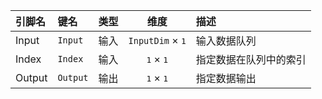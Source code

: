 <!--
DO NOT EDIT THIS FILE DIRECTLY.
This file is generated by tools/comp-docs.js.
All changes will be overwritten by regeneration.
-->

<slot class="model-pins">

| 引脚名 | 键名 | 类型 | 维度 | 描述 |
|:------ |:---- |:----:|:----:|:---- |
| Input | `Input` | 输入 | `InputDim` × <samp>1</samp> | 输入数据队列 |
| Index | `Index` | 输入 | <samp>1</samp> × <samp>1</samp> | 指定数据在队列中的索引 |
| Output | `Output` | 输出 | <samp>1</samp> × <samp>1</samp> | 指定数据输出 |

</slot>
